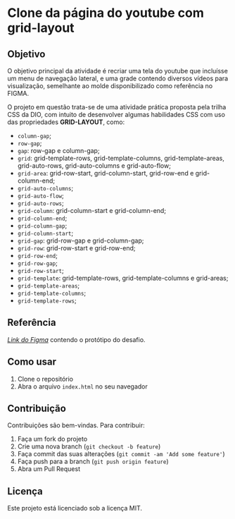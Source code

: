 # Clone da página do youtube com grid-layout

## Objetivo
O objetivo principal da atividade é recriar uma tela do youtube que incluísse um menu de navegação lateral, e uma grade contendo diversos vídeos para visualização, semelhante ao molde disponibilizado como referência no FIGMA.

O projeto em questão trata-se de uma atividade prática proposta pela trilha CSS da DIO, com intuito de desenvolver algumas habilidades CSS com uso das propriedades **GRID-LAYOUT**, como:

* ``column-gap``;
* ``row-gap``;
* ``gap``: row-gap e column-gap;
* ``grid``: grid-template-rows, grid-template-columns, grid-template-areas, grid-auto-rows, grid-auto-columns e grid-auto-flow;
* ``grid-area``: grid-row-start, grid-column-start, grid-row-end e grid-column-end;
* ``grid-auto-columns``;
* ``grid-auto-flow``;
* ``grid-auto-rows``;
* ``grid-column``: grid-column-start e grid-column-end;
* ``grid-column-end``;
* ``grid-column-gap``;
* ``grid-column-start``;
* ``grid-gap``: grid-row-gap e grid-column-gap;
* ``grid-row``: grid-row-start e grid-row-end;
* ``grid-row-end``;
* ``grid-row-gap``;
* ``grid-row-start``;
* ``grid-template``: grid-template-rows, grid-template-columns e grid-areas;
* ``grid-template-areas``;
* ``grid-template-columns``;
* ``grid-template-rows``;

## Referência

[*Link do Figma*](https://www.figma.com/file/KknwioExyqKD3D2eSVFrcW/Desafio-Grid---DIO?node-id=1%3A26&mode=dev) contendo o protótipo do desafio.

## Como usar

1. Clone o repositório
2. Abra o arquivo `index.html` no seu navegador

## Contribuição

Contribuições são bem-vindas. Para contribuir:

1. Faça um fork do projeto
2. Crie uma nova branch (`git checkout -b feature`)
3. Faça commit das suas alterações (`git commit -am 'Add some feature'`)
4. Faça push para a branch (`git push origin feature`)
5. Abra um Pull Request

## Licença

Este projeto está licenciado sob a licença MIT.


